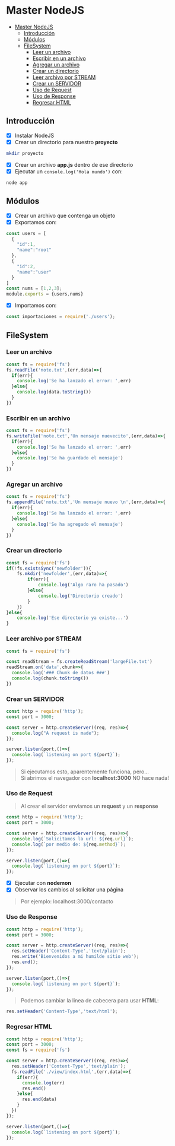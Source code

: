 # Master NodeJS

- [Master NodeJS](#master-nodejs)
  - [Introducción](#introducción)
  - [Módulos](#módulos)
  - [FileSystem](#filesystem)
    - [Leer un archivo](#leer-un-archivo)
    - [Escribir en un archivo](#escribir-en-un-archivo)
    - [Agregar un archivo](#agregar-un-archivo)
    - [Crear un directorio](#crear-un-directorio)
    - [Leer archivo por STREAM](#leer-archivo-por-stream)
    - [Crear un SERVIDOR](#crear-un-servidor)
    - [Uso de Request](#uso-de-request)
    - [Uso de Response](#uso-de-response)
    - [Regresar HTML](#regresar-html)

## Introducción

- [x] Instalar NodeJS
- [x] Crear un directorio para nuestro **proyecto**

```bash
mkdir proyecto
```
- [x] Crear un archivo **app.js** dentro de ese directorio
- [x] Ejecutar un ```console.log('Hola mundo')``` con:

```bash
node app
```

## Módulos

- [x] Crear un archivo que contenga un objeto
- [x] Exportamos con:

```javascript
const users = [
  {
    "id":1,
    "name":"root"
  },
  {
    "id":2,
    "name":"user"
  }
]
const nums = [1,2,3];
module.exports = {users,nums}
```
- [x] Importamos con:

```javascript
const importaciones = require('./users');
```

## FileSystem

### Leer un archivo

```javascript
const fs = require('fs')
fs.readFile('note.txt',(err,data)=>{
  if(err){
    console.log('Se ha lanzado el error: ',err)
  }else{
    console.log(data.toString())
  }
})
```

### Escribir en un archivo

```javascript
const fs = require('fs')
fs.writeFile('note.txt','Un mensaje nuevecito',(err,data)=>{
  if(err){
    console.log('Se ha lanzado el error: ',err)
  }else{
    console.log('Se ha guardado el mensaje')
  }
})
```

### Agregar un archivo

```javascript
const fs = require('fs')
fs.appendFile('note.txt','Un mensaje nuevo \n',(err,data)=>{
  if(err){
    console.log('Se ha lanzado el error: ',err)
  }else{
    console.log('Se ha agregado el mensaje')
  }
})
```

### Crear un directorio

```javascript
const fs = require('fs')
if(!fs.existsSync('newfolder')){
	fs.mkdir('newfolder',(err,data)=>{
		if(err){
			console.log('Algo raro ha pasado')
		}else{
			console.log('Directorio creado')
		}
	})
}else{
	console.log('Ese directorio ya existe...')
}
```
### Leer archivo por STREAM

```javascript
const fs = require('fs')

const readStream = fs.createReadStream('largeFile.txt')
readStream.on('data',chunk=>{
  console.log('### Chunk de datos ###')
  console.log(chunk.toString())
})
```

### Crear un SERVIDOR

```javascript
const http = require('http');
const port = 3000;

const server = http.createServer((req, res)=>{
  console.log("A request is made");
});

server.listen(port,()=>{
  console.log(`listening on port ${port}`);
});
```
> Si ejecutamos esto, aparentemente funciona, pero... <br/>
> Si abrimos el navegador con **localhost:3000** NO hace nada!

### Uso de Request

> Al crear el servidor enviamos un **request** y un **response**

```javascript
const http = require('http');
const port = 3000;

const server = http.createServer((req, res)=>{
  console.log(`Solicitamos la url: ${req.url}`);
  console.log(`por medio de: ${req.method}`);
});

server.listen(port,()=>{
  console.log(`listening on port ${port}`);
});
```

- [x] Ejecutar con **nodemon**
- [x] Observar los cambios al solicitar una página
> Por ejemplo: localhost:3000/contacto

### Uso de Response

```javascript
const http = require('http');
const port = 3000;

const server = http.createServer((req, res)=>{
  res.setHeader('Content-Type','text/plain');
  res.write('Bienvenidos a mi humilde sitio web');
  res.end();
});

server.listen(port,()=>{
  console.log(`listening on port ${port}`);
});
```
> Podemos cambiar la linea de cabecera para usar **HTML**:

```javascript
res.setHeader('Content-Type','text/html');
```

### Regresar HTML

```javascript
const http = require('http');
const port = 3000;
const fs = require('fs')

const server = http.createServer((req, res)=>{
  res.setHeader('Content-Type','text/plain');
  fs.readFile('./view/index.html',(err,data)=>{
    if(err){
      console.log(err)
      res.end()
    }else{      
      res.end(data)
    }
  })
});

server.listen(port,()=>{
  console.log(`listening on port ${port}`);
});
```









